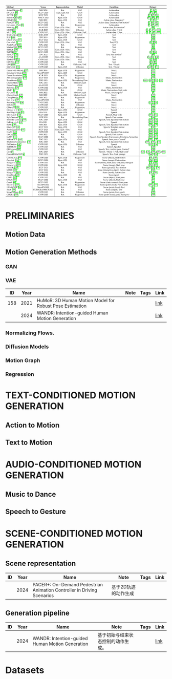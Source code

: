 ![](./assets/d378e84bd11f484517ba2d687e8bb933_5_Table_1_-876463523.png)

# PRELIMINARIES

## Motion Data

## Motion Generation Methods

### GAN

### VAE

|ID|Year|Name|Note|Tags|Link|
|---|---|---|---|---|---|
|158|2021|HuMoR: 3D Human Motion Model for Robust Pose Estimation|||[link](https://caterpillarstudygroup.github.io/ReadPapers/14.html)|
||2024|WANDR: Intention-guided Human Motion Generation|||[link](https://caterpillarstudygroup.github.io/ReadPapers/19.html)|

### Normalizing Flows.

### Diffusion Models

### Motion Graph

### Regression

# TEXT-CONDITIONED MOTION GENERATION

## Action to Motion

## Text to Motion

# AUDIO-CONDITIONED MOTION GENERATION

## Music to Dance

## Speech to Gesture

# SCENE-CONDITIONED MOTION GENERATION

## Scene representation

|ID|Year|Name|Note|Tags|Link|
|---|---|---|---|---|---|
||2024|PACER+: On-Demand Pedestrian Animation Controller in Driving Scenarios|基于2D轨迹的动作生成|

## Generation pipeline

|ID|Year|Name|Note|Tags|Link|
|---|---|---|---|---|---|
||2024|WANDR: Intention-guided Human Motion Generation|基于初始与结束状态控制的动作生成。||[link](https://caterpillarstudygroup.github.io/ReadPapers/19.html)|

# Datasets